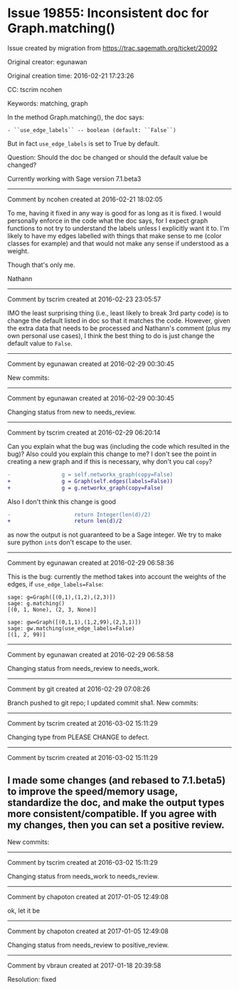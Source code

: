 # Issue 19855: Inconsistent doc for Graph.matching()

Issue created by migration from https://trac.sagemath.org/ticket/20092

Original creator: egunawan

Original creation time: 2016-02-21 17:23:26

CC:  tscrim ncohen

Keywords: matching, graph

In the method Graph.matching(), the doc says:

```
- ``use_edge_labels`` -- boolean (default: ``False``)
```

But in fact `use_edge_labels` is set to True by default.

Question: Should the doc be changed or should the default value be changed?

Currently working with Sage version 7.1.beta3


---

Comment by ncohen created at 2016-02-21 18:02:05

To me, having it fixed in any way is good for as long as it is fixed. I would personally enforce in the code what the doc says, for I expect graph functions to not try to understand the labels unless I explicitly want it to. I'm likely to have my edges labelled with things that make sense to me (color classes for example) and that would not make any sense if understood as a weight.

Though that's only me.

Nathann


---

Comment by tscrim created at 2016-02-23 23:05:57

IMO the least surprising thing (i.e., least likely to break 3rd party code) is to change the default listed in doc so that it matches the code. However, given the extra data that needs to be processed and Nathann's comment (plus my own personal use cases), I think the best thing to do is just change the default value to `False`.


---

Comment by egunawan created at 2016-02-29 00:30:45

New commits:


---

Comment by egunawan created at 2016-02-29 00:30:45

Changing status from new to needs_review.


---

Comment by tscrim created at 2016-02-29 06:20:14

Can you explain what the bug was (including the code which resulted in the bug)? Also could you explain this change to me? I don't see the point in creating a new graph and if this is necessary, why don't you cal `copy`?

```diff
-                g = self.networkx_graph(copy=False)
+                g = Graph(self.edges(labels=False))
+                g = g.networkx_graph(copy=False)
```

Also I don't think this change is good

```diff
-                    return Integer(len(d)/2)
+                    return len(d)/2
```

as now the output is not guaranteed to be a Sage integer. We try to make sure python `int`s don't escape to the user.


---

Comment by egunawan created at 2016-02-29 06:58:36

This is the bug: currently the method takes into account the weights of the edges, if `use_edge_labels=False`:

```
sage: g=Graph([(0,1),(1,2),(2,3)])
sage: g.matching()
[(0, 1, None), (2, 3, None)]

sage: gw=Graph([(0,1,1),(1,2,99),(2,3,1)])
sage: gw.matching(use_edge_labels=False)
[(1, 2, 99)]
```



---

Comment by egunawan created at 2016-02-29 06:58:58

Changing status from needs_review to needs_work.


---

Comment by git created at 2016-02-29 07:08:26

Branch pushed to git repo; I updated commit sha1. New commits:


---

Comment by tscrim created at 2016-03-02 15:11:29

Changing type from PLEASE CHANGE to defect.


---

Comment by tscrim created at 2016-03-02 15:11:29

I made some changes (and rebased to 7.1.beta5) to improve the speed/memory usage, standardize the doc, and make the output types more consistent/compatible. If you agree with my changes, then you can set a positive review.
----
New commits:


---

Comment by tscrim created at 2016-03-02 15:11:29

Changing status from needs_work to needs_review.


---

Comment by chapoton created at 2017-01-05 12:49:08

ok, let it be


---

Comment by chapoton created at 2017-01-05 12:49:08

Changing status from needs_review to positive_review.


---

Comment by vbraun created at 2017-01-18 20:39:58

Resolution: fixed
